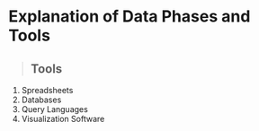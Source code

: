 # Explanation of Data Phases and Tools

> ## Tools

1. Spreadsheets
2. Databases
3. Query Languages
4. Visualization Software
